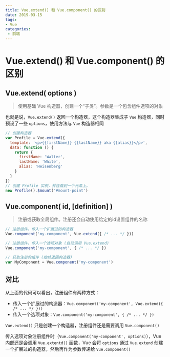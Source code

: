 ```yaml
---
title: Vue.extend() 和 Vue.component() 的区别
date: 2019-03-15
tags:
- Vue
categories: 
 - 前端
---
```

# Vue.extend() 和 Vue.component() 的区别
## Vue.extend( options )

> 使用基础 Vue 构造器，创建一个“子类”。参数是一个包含组件选项的对象

也就是说，`Vue.extend()` 返回一个构造器，这个构造器集成子 `Vue` 构造器，同时预设了一些 `options`，使用方法与 `Vue` 构造器相同

```JavaScript
// 创建构造器
var Profile = Vue.extend({
  template: '<p>{{firstName}} {{lastName}} aka {{alias}}</p>',
  data: function () {
    return {
      firstName: 'Walter',
      lastName: 'White',
      alias: 'Heisenberg'
    }
  }
})
// 创建 Profile 实例，并挂载到一个元素上。
new Profile().$mount('#mount-point')
```

## Vue.component( id, [definition] )

> 注册或获取全局组件。注册还会自动使用给定的id设置组件的名称

```JavaScript
// 注册组件，传入一个扩展过的构造器
Vue.component('my-component', Vue.extend({ /* ... */ }))

// 注册组件，传入一个选项对象 (自动调用 Vue.extend)
Vue.component('my-component', { /* ... */ })

// 获取注册的组件 (始终返回构造器)
var MyComponent = Vue.component('my-component')
```

## 对比

从上面的代码可以看出，注册组件有两种方式：

- 传入一个扩展过的构造器：`Vue.component('my-component', Vue.extend({ /* ... */ }))`
- 传入一个选项对象：`Vue.component('my-component', { /* ... */ })`

`Vue.extend()` 只是创建一个构造器，注册组件还是需要调用 `Vue.component()`

传入选项对象注册组件时（`Vue.component('my-component', options)`），Vue 内部还是会调用 `Vue.extentd()` 函数，Vue 会将 `options` 通过 `Vue.extend` 创建一个扩展过的构造器，然后再作为参数传递给 `Vue.component()`
